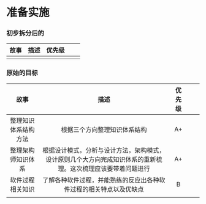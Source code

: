 # 准备实施

### 初步拆分后的

|故事|描述|优先级|||
|:---:|:---:|:---:|:---:|:---:|
|||||

### 原始的目标

|故事|描述|优先级|||
|:---:|:---:|:---:|:---:|:---:|
|整理知识体系结构方法|根据三个方向整理知识体系结构|A+||
|整理架构师知识体系|根据设计模式，分析与设计方法，架构模式，设计原则几个大方向完成知识体系的重新梳理。这次梳理应该要带着问题进行|A+|||
|软件过程相关知识|了解各种软件过程，并能熟练的反应出各种软件过程的相关特点以及优缺点|B|||
||